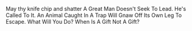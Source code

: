 May thy knife chip and shatter
 A Great Man Doesn't Seek To Lead. He's Called To It.
 An Animal Caught In A Trap Will Gnaw Off Its Own Leg To Escape. What Will You Do?
 When Is A Gift Not A Gift?

